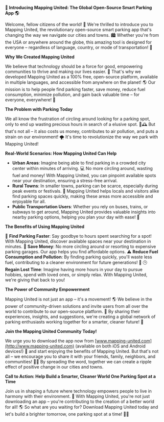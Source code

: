 **🚀 Introducing Mapping United: The Global Open-Source Smart Parking App 🌎**

Welcome, fellow citizens of the world! 👋 We're thrilled to introduce you to Mapping United, the revolutionary open-source smart parking app that's changing the way we navigate our cities and towns. 🏙️ Whether you're from the USA or anywhere around the globe, this amazing tool is designed for everyone – regardless of language, country, or mode of transportation! 🌟

**Why We Created Mapping United**

We believe that technology should be a force for good, empowering communities to thrive and making our lives easier. 🤝 That's why we developed Mapping United as a 100% free, open-source platform, available in multiple languages, and accessible from anywhere on the planet! 🌎 Our mission is to help people find parking faster, save money, reduce fuel consumption, minimize pollution, and gain back valuable time – for everyone, everywhere! 💪

**The Problem with Parking Today**

We all know the frustration of circling around looking for a parking spot, only to end up wasting precious hours in search of a elusive spot. 🚗🕰️ But that's not all – it also costs us money, contributes to air pollution, and puts a strain on our environment! 🌪️ It's time to revolutionize the way we park with Mapping United!

**Real-World Scenarios: How Mapping United Can Help**

* **Urban Areas**: Imagine being able to find parking in a crowded city center within minutes of arriving. 💻 No more circling around, wasting fuel and money! With Mapping United, you can pinpoint available spots near your destination, ensuring a stress-free arrival.
* **Rural Towns**: In smaller towns, parking can be scarce, especially during peak events or festivals. 🎉 Mapping United helps locals and visitors alike find parking spaces quickly, making these areas more accessible and enjoyable for all.
* **Public Transportation Users**: Whether you rely on buses, trains, or subways to get around, Mapping United provides valuable insights into nearby parking options, helping you plan your day with ease! 🚂

**The Benefits of Using Mapping United**

🌟 **Find Parking Faster**: Say goodbye to hours spent searching for a spot! With Mapping United, discover available spaces near your destination in minutes.
💸 **Save Money**: No more circling around or resorting to expensive parking garages. Our app helps you find affordable options.
⚠️ **Reduce Fuel Consumption and Pollution**: By finding parking quickly, you'll waste less fuel, contributing to a cleaner environment for future generations! 🌱
🕒 **Regain Lost Time**: Imagine having more hours in your day to pursue hobbies, spend with loved ones, or simply relax. With Mapping United, we're giving that back to you!

**The Power of Community Empowerment**

Mapping United is not just an app – it's a movement! 🌎 We believe in the power of community-driven solutions and invite users from all over the world to contribute to our open-source platform. 🤝 By sharing their experiences, insights, and suggestions, we're creating a global network of parking enthusiasts working together for a smarter, cleaner future! 🌟

**Join the Mapping United Community Today!**

We urge you to download the app now from [www.mapping-united.com](http://www.mapping-united.com) (available on both iOS and Android devices!) 📱 and start enjoying the benefits of Mapping United. But that's not all – we encourage you to share it with your friends, family, neighbors, and communities! 🤜👫 By spreading the word, together we can create a ripple effect of positive change in our cities and towns.

**Call to Action: Help Build a Smarter, Cleaner World One Parking Spot at a Time**

Join us in shaping a future where technology empowers people to live in harmony with their environment. 💚 With Mapping United, you're not just downloading an app – you're contributing to the creation of a better world for all! 🌎 So what are you waiting for? Download Mapping United today and let's build a brighter tomorrow, one parking spot at a time! 💪🌟